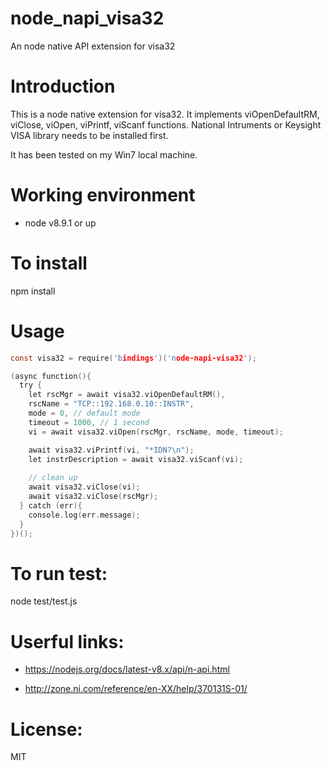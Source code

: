 # node_napi_visa32
An node native API extension for visa32

# Introduction
This is a node native extension for visa32. It implements viOpenDefaultRM, viClose, viOpen, viPrintf, viScanf functions. National Intruments or Keysight VISA library needs to be installed first.

It has been tested on my Win7 local machine.

# Working environment
* node v8.9.1 or up

# To install
npm install

# Usage
```c
const visa32 = require('bindings')('node-napi-visa32');

(async function(){
  try {
    let rscMgr = await visa32.viOpenDefaultRM(),
    rscName = "TCP::192.168.0.10::INSTR",
    mode = 0, // default mode
    timeout = 1000, // 1 second
    vi = await visa32.viOpen(rscMgr, rscName, mode, timeout);

    await visa32.viPrintf(vi, "*IDN?\n");
    let instrDescription = await visa32.viScanf(vi);
    
    // clean up
    await visa32.viClose(vi);
    await visa32.viClose(rscMgr);
  } catch (err){
    console.log(err.message);
  }
})();
```

# To run test:
node test/test.js

# Userful links:
* https://nodejs.org/docs/latest-v8.x/api/n-api.html

* http://zone.ni.com/reference/en-XX/help/370131S-01/

# License:
MIT
